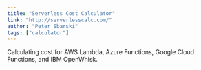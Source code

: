```yaml
---
title: "Serverless Cost Calculator"
link: "http://serverlesscalc.com/"
author: "Peter Sbarski"
tags: ["calculator"]
---
```


Calculating cost for AWS Lambda, Azure Functions, Google Cloud Functions, and IBM OpenWhisk.

